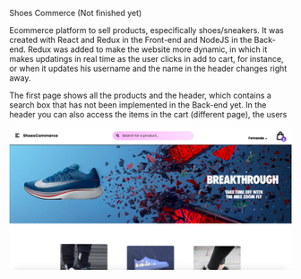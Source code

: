 Shoes Commerce (Not finished yet)

Ecommerce platform to sell products, especifically shoes/sneakers. It was created with React and Redux in the Front-end and NodeJS in the Back-end. Redux was added to make the website more dynamic, in which it makes updatings in real time as the user clicks in add to cart, for instance, or when it updates his username and the name in the header changes right away. 

The first page shows all the products and the header, which contains a search box that has not been implemented in the Back-end yet. In the header you can also access the items in the cart (different page), the users 

<img src="imagesdoc/homepage.png" />